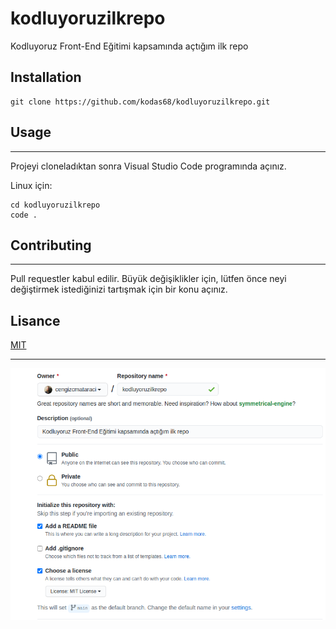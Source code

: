 # kodluyoruzilkrepo
Kodluyoruz Front-End Eğitimi kapsamında açtığım ilk repo

## Installation
```
git clone https://github.com/kodas68/kodluyoruzilkrepo.git
```
## Usage
***
Projeyi cloneladıktan sonra Visual Studio Code programında açınız.

Linux için:
```
cd kodluyoruzilkrepo
code .
```

## Contributing
***
Pull requestler kabul edilir. Büyük değişiklikler için, lütfen önce neyi değiştirmek istediğinizi tartışmak için bir konu açınız.

## Lisance

[MIT](https://choosealicense.com/licenses/mit/)


***



![proje resimi](https://raw.githubusercontent.com/Kodluyoruz/taskforce/main/git/odev1/figures/github.png)
